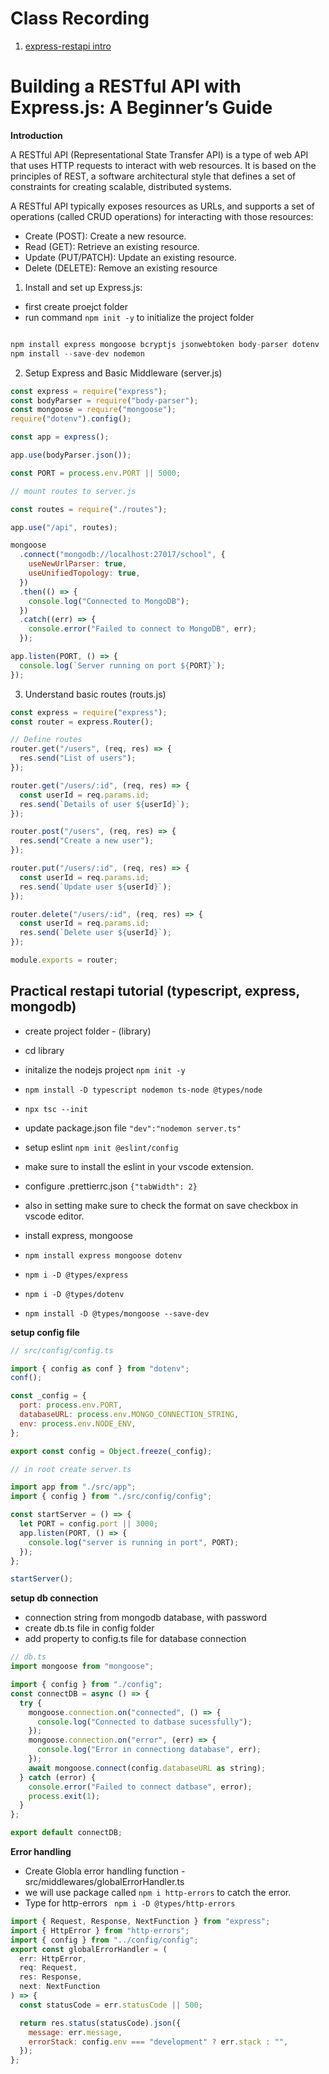 # Class Recording

1. [express-restapi intro](https://youtu.be/mTRENvA2A50)

# Building a RESTful API with Express.js: A Beginner’s Guide

**Introduction**

A RESTful API (Representational State Transfer API) is a type of web API that uses HTTP requests to interact with web resources. It is based on the principles of REST, a software architectural style that defines a set of constraints for creating scalable, distributed systems.

A RESTful API typically exposes resources as URLs, and supports a set of operations (called CRUD operations) for interacting with those resources:

- Create (POST): Create a new resource.
- Read (GET): Retrieve an existing resource.
- Update (PUT/PATCH): Update an existing resource.
- Delete (DELETE): Remove an existing resource

1. Install and set up Express.js:

- first create proejct folder
- run command `npm init -y` to initialize the project folder

```js

npm install express mongoose bcryptjs jsonwebtoken body-parser dotenv
npm install --save-dev nodemon

```

2. Setup Express and Basic Middleware (server.js)

```js
const express = require("express");
const bodyParser = require("body-parser");
const mongoose = require("mongoose");
require("dotenv").config();

const app = express();

app.use(bodyParser.json());

const PORT = process.env.PORT || 5000;

// mount routes to server.js

const routes = require("./routes");

app.use("/api", routes);

mongoose
  .connect("mongodb://localhost:27017/school", {
    useNewUrlParser: true,
    useUnifiedTopology: true,
  })
  .then(() => {
    console.log("Connected to MongoDB");
  })
  .catch((err) => {
    console.error("Failed to connect to MongoDB", err);
  });

app.listen(PORT, () => {
  console.log(`Server running on port ${PORT}`);
});
```

3. Understand basic routes (routs.js)

```js
const express = require("express");
const router = express.Router();

// Define routes
router.get("/users", (req, res) => {
  res.send("List of users");
});

router.get("/users/:id", (req, res) => {
  const userId = req.params.id;
  res.send(`Details of user ${userId}`);
});

router.post("/users", (req, res) => {
  res.send("Create a new user");
});

router.put("/users/:id", (req, res) => {
  const userId = req.params.id;
  res.send(`Update user ${userId}`);
});

router.delete("/users/:id", (req, res) => {
  const userId = req.params.id;
  res.send(`Delete user ${userId}`);
});

module.exports = router;
```

## Practical restapi tutorial (typescript, express, mongodb)

- create project folder - (library)
- cd library
- initalize the nodejs project `npm init -y`
- `npm install -D typescript nodemon ts-node @types/node`
- `npx tsc --init`
- update package.json file `"dev":"nodemon server.ts"`
- setup eslint `npm init @eslint/config`
- make sure to install the eslint in your vscode extension.
- configure .prettierrc.json `{"tabWidth": 2}`
- also in setting make sure to check the format on save checkbox in vscode editor.

- install express, mongoose
- `npm install express mongoose dotenv`
- `npm i -D @types/express`
- `npm i -D @types/dotenv`
- `npm install -D @types/mongoose --save-dev`

**setup config file**

```js
// src/config/config.ts

import { config as conf } from "dotenv";
conf();

const _config = {
  port: process.env.PORT,
  databaseURL: process.env.MONGO_CONNECTION_STRING,
  env: process.env.NODE_ENV,
};

export const config = Object.freeze(_config);
```

```js
// in root create server.ts

import app from "./src/app";
import { config } from "./src/config/config";

const startServer = () => {
  let PORT = config.port || 3000;
  app.listen(PORT, () => {
    console.log("server is running in port", PORT);
  });
};

startServer();
```

**setup db connection**

- connection string from mongodb database, with password
- create db.ts file in config folder
- add property to config.ts file for database connection

```js
// db.ts
import mongoose from "mongoose";

import { config } from "./config";
const connectDB = async () => {
  try {
    mongoose.connection.on("connected", () => {
      console.log("Connected to datbase sucessfully");
    });
    mongoose.connection.on("error", (err) => {
      console.log("Error in connectiong database", err);
    });
    await mongoose.connect(config.databaseURL as string);
  } catch (error) {
    console.error("Failed to connect datbase", error);
    process.exit(1);
  }
};

export default connectDB;

```

**Error handling**

- Create Globla error handling function - src/middlewares/globalErrorHandler.ts
- we will use package called `npm i http-errors` to catch the error.
- Type for http-errors ` npm i -D @types/http-errors`

```js
import { Request, Response, NextFunction } from "express";
import { HttpError } from "http-errors";
import { config } from "../config/config";
export const globalErrorHandler = (
  err: HttpError,
  req: Request,
  res: Response,
  next: NextFunction
) => {
  const statusCode = err.statusCode || 500;

  return res.status(statusCode).json({
    message: err.message,
    errorStack: config.env === "development" ? err.stack : "",
  });
};
```
